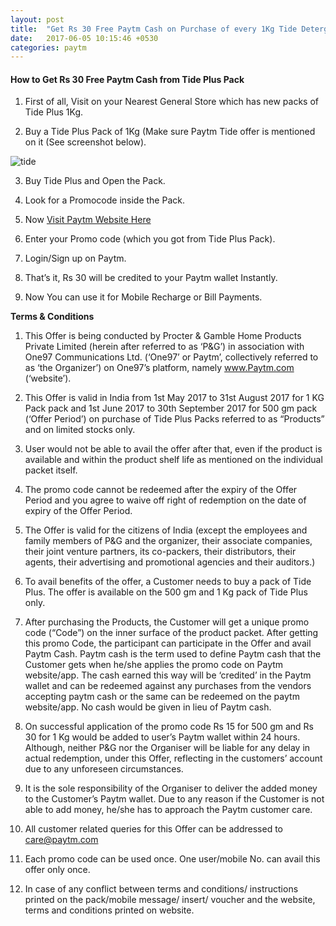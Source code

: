 ```yaml
---
layout: post
title:  "Get Rs 30 Free Paytm Cash on Purchase of every 1Kg Tide Detergent Pack"
date:   2017-06-05 10:15:46 +0530
categories: paytm
---
```


<h4>How to Get Rs 30 Free Paytm Cash from Tide Plus Pack</h4>

1) First of all, Visit on your Nearest General Store which has new packs of Tide Plus 1Kg. 

2) Buy a Tide Plus Pack of 1Kg (Make sure Paytm Tide offer is mentioned on it (See screenshot below).

![tide](https://s30.postimg.org/fwy1gx6e9/IMG_20170507_185300-450x242.jpg)

3) Buy Tide Plus and Open the Pack.

4) Look for a Promocode inside the Pack.

5) Now [Visit Paytm Website Here](https://paytm.com/TidePlus)

6) Enter your Promo code (which you got from Tide Plus Pack).

7) Login/Sign up on Paytm.

8) That’s it, Rs 30 will be credited to your Paytm wallet Instantly.

9) Now You can use it for Mobile Recharge or Bill Payments.



**Terms & Conditions**

1) This Offer is being conducted by Procter & Gamble Home Products Private Limited (herein after referred to as ‘P&G’) in association with One97 Communications Ltd. (‘One97’ or Paytm’, collectively referred to as ‘the Organizer’) on One97’s platform, namely www.Paytm.com (‘website’).

2) This Offer is valid in India from 1st May 2017 to 31st August 2017 for 1 KG Pack pack and 1st June 2017 to 30th September 2017 for 500 gm pack (‘Offer Period’) on purchase of Tide Plus Packs referred to as “Products” and on limited stocks only.

3) User would not be able to avail the offer after that, even if the product is available and within the product shelf life as mentioned on the individual packet itself.

4) The promo code cannot be redeemed after the expiry of the Offer Period and you agree to waive off right of redemption on the date of expiry of the Offer Period.

5) The Offer is valid for the citizens of India (except the employees and family members of P&G and the organizer, their associate companies, their joint venture partners, its co-packers, their distributors, their agents, their advertising and promotional agencies and their auditors.)

6) To avail benefits of the offer, a Customer needs to buy a pack of Tide Plus. The offer is available on the 500 gm and 1 Kg pack of Tide Plus only.

7) After purchasing the Products, the Customer will get a unique promo code (“Code”) on the inner surface of the product packet. After getting this promo Code, the participant can participate in the Offer and avail Paytm Cash. Paytm cash is the term used to define Paytm cash that the Customer gets when he/she applies the promo code on Paytm website/app. The cash earned this way will be ‘credited’ in the Paytm wallet and can be redeemed against any purchases from the vendors accepting paytm cash or the same can be redeemed on the paytm website/app. No cash would be given in lieu of Paytm cash.

8) On successful application of the promo code Rs 15 for 500 gm and Rs 30 for 1 Kg would be added to user’s Paytm wallet within 24 hours. Although, neither P&G nor the Organiser will be liable for any delay in actual redemption, under this Offer, reflecting in the customers’ account due to any unforeseen circumstances.

9) It is the sole responsibility of the Organiser to deliver the added money to the Customer’s Paytm wallet. Due to any reason if the Customer is not able to add money, he/she has to approach the Paytm customer care.

10) All customer related queries for this Offer can be addressed to care@paytm.com

11) Each promo code can be used once.
One user/mobile No. can avail this offer only once.

12) In case of any conflict between terms and conditions/ instructions printed on the pack/mobile message/ insert/ voucher and the website, terms and conditions printed on website.
